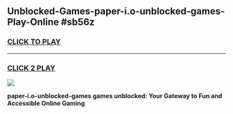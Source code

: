 
## Unblocked-Games-paper-i.o-unblocked-games-Play-Online #sb56z
<h3>
<a href="https://news.freeplayer.one?title=paper-i.o-unblocked-games&ref=3">CLICK TO PLAY</a></h3>
<hr>

<h3>
<a href="https://news.freeplayer.one?title=paper-i.o-unblocked-games&ref=3">CLICK 2 PLAY</a>
  
</h3>

<a href="https://news.freeplayer.one?title=paper-i.o-unblocked-games&ref=3"><img src="https://clearcache.store/games.png"></a>


**paper-i.o-unblocked-games games unblocked: Your Gateway to Fun and Accessible Online Gaming**

